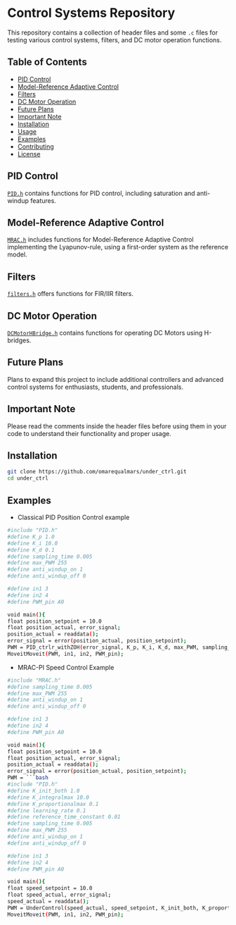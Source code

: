 # Control Systems Repository

This repository contains a collection of header files and some `.c` files for testing various control systems, filters, and DC motor operation functions.

## Table of Contents
- [PID Control](#pid-control)
- [Model-Reference Adaptive Control](#model-reference-adaptive-control)
- [Filters](#filters)
- [DC Motor Operation](#dc-motor-operation)
- [Future Plans](#future-plans)
- [Important Note](#important-note)
- [Installation](#installation)
- [Usage](#usage)
- [Examples](#examples)
- [Contributing](#contributing)
- [License](#license)

## PID Control
[`PID.h`](PID.h) contains functions for PID control, including saturation and anti-windup features.

## Model-Reference Adaptive Control
[`MRAC.h`](MRAC.h) includes functions for Model-Reference Adaptive Control implementing the Lyapunov-rule, using a first-order system as the reference model.

## Filters
[`filters.h`](filters.h) offers functions for FIR/IIR filters.

## DC Motor Operation
[`DCMotorHBridge.h`](DCMotorHBridge.h) contains functions for operating DC Motors using H-bridges.

## Future Plans
Plans to expand this project to include additional controllers and advanced control systems for enthusiasts, students, and professionals.

## Important Note
Please read the comments inside the header files before using them in your code to understand their functionality and proper usage.

## Installation
```bash
git clone https://github.com/omarequalmars/under_ctrl.git
cd under_ctrl
```
## Examples
- Classical PID Position Control example
```bash
#include "PID.h"
#define K_p 1.0
#define K_i 10.0
#define K_d 0.1
#define sampling_time 0.005
#define max_PWM 255
#define anti_windup_on 1
#define anti_windup_off 0

#define in1 3
#define in2 4
#define PWM_pin A0

void main(){
float position_setpoint = 10.0
float position_actual, error_signal;
position_actual = readdata();
error_signal = error(position_actual, position_setpoint);
PWM = PID_ctrlr_withZOH(error_signal, K_p, K_i, K_d, max_PWM, sampling_time, anti_windup_on);
MoveitMoveit(PWM, in1, in2, PWM_pin);
```
- MRAC-PI Speed Control Example
```bash
#include "MRAC.h"
#define sampling_time 0.005
#define max_PWM 255
#define anti_windup_on 1
#define anti_windup_off 0

#define in1 3
#define in2 4
#define PWM_pin A0

void main(){
float position_setpoint = 10.0
float position_actual, error_signal;
position_actual = readdata();
error_signal = error(position_actual, position_setpoint);
PWM = ```bash
#include "PID.h"
#define K_init_both 1.0
#define K_integralmax 10.0
#define K_proportionalmax 0.1
#define learning_rate 0.1
#define reference_time_constant 0.01
#define sampling_time 0.005
#define max_PWM 255
#define anti_windup_on 1
#define anti_windup_off 0

#define in1 3
#define in2 4
#define PWM_pin A0

void main(){
float speed_setpoint = 10.0
float speed_actual, error_signal;
speed_actual = readdata();
PWM = UnderControl(speed_actual, speed_setpoint, K_init_both, K_proportionalmax, K_integralmax, learning_rate, reference_time_constant, sampling_time);
MoveitMoveit(PWM, in1, in2, PWM_pin);
```



